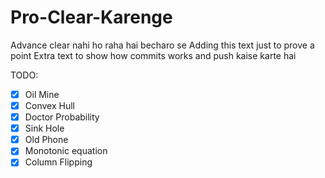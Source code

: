 # Pro-Clear-Karenge
Advance clear nahi ho raha hai becharo se
Adding this text just to prove a point
Extra text to show how commits works and push kaise karte hai


TODO: <br>
- [x] Oil Mine
- [x] Convex Hull
- [x] Doctor Probability
- [x] Sink Hole
- [x] Old Phone
- [x] Monotonic equation
- [x] Column Flipping
